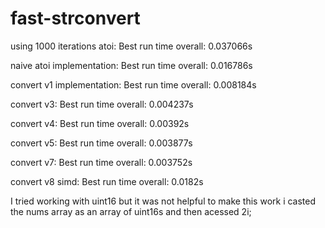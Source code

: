 # fast-strconvert

using 1000 iterations
atoi:
Best run time overall: 0.037066s

naive atoi implementation:
Best run time overall: 0.016786s


convert v1 implementation:
Best run time overall: 0.008184s


convert v3:
Best run time overall: 0.004237s

convert v4:
Best run time overall: 0.00392s

convert v5:
Best run time overall: 0.003877s

convert v7:
Best run time overall: 0.003752s

convert v8 simd:
Best run time overall: 0.0182s

I tried working with uint16 but it was not helpful
to make this work i casted the nums array as an array of uint16s and then acessed 2i;
